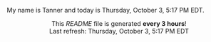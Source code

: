 My name is Tanner and today is Thursday, October 3, 5:17 PM EDT.

<p align="center">This <i>README</i> file is generated <b>every 3 hours</b>!</br>Last refresh: Thursday, October 3, 5:17 PM EDT<br /></p>
